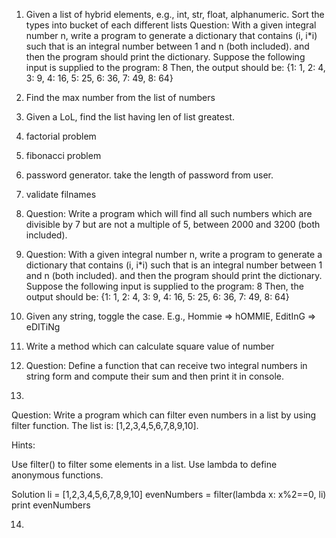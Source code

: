 1. Given a list of hybrid elements, e.g., int, str, float, alphanumeric. 
Sort the types into bucket of each different lists
Question:
With a given integral number n, write a program to generate a dictionary that contains (i, i*i) such that is an integral number between 1 and n (both included). and then the program should print the dictionary.
Suppose the following input is supplied to the program:
8
Then, the output should be:
{1: 1, 2: 4, 3: 9, 4: 16, 5: 25, 6: 36, 7: 49, 8: 64}
2. Find the max number from the list of numbers
3. Given a LoL, find the list having len of list greatest.
4. factorial problem
5. fibonacci problem
6. password generator. take the length of password from user.
7. validate filnames
8. Question:
Write a program which will find all such numbers which are divisible by 7 but are not a multiple of 5,
between 2000 and 3200 (both included).

9. Question:
With a given integral number n, write a program to generate a dictionary that contains (i, i*i) such that is an integral number between 1 and n (both included). and then the program should print the dictionary.
Suppose the following input is supplied to the program:
8
Then, the output should be:
{1: 1, 2: 4, 3: 9, 4: 16, 5: 25, 6: 36, 7: 49, 8: 64}

10. Given any string, toggle the case.
E.g., Hommie => hOMMIE, EditInG => eDITiNg

11. Write a method which can calculate square value of number

12. Question:
Define a function that can receive two integral numbers in string form and compute their sum and then print it in console.

13. 
Question:
Write a program which can filter even numbers in a list by using filter function. The list is: [1,2,3,4,5,6,7,8,9,10].

Hints:

Use filter() to filter some elements in a list.
Use lambda to define anonymous functions.

Solution
li = [1,2,3,4,5,6,7,8,9,10]
evenNumbers = filter(lambda x: x%2==0, li)
print evenNumbers

14. 
